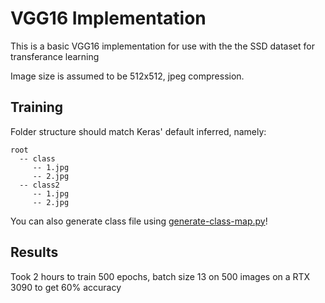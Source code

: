 VGG16 Implementation
===

This is a basic VGG16 implementation for use with the the SSD dataset for transferance learning

Image size is assumed to be 512x512, jpeg compression.

## Training

Folder structure should match Keras' default inferred, namely:

```
root
  -- class
     -- 1.jpg
     -- 2.jpg
  -- class2
     -- 1.jpg
     -- 2.jpg
```

You can also generate class file using [generate-class-map.py](./generate-class-map.py)!

## Results

Took 2 hours to train 500 epochs, batch size 13 on 500 images on a RTX 3090 to get 60% accuracy